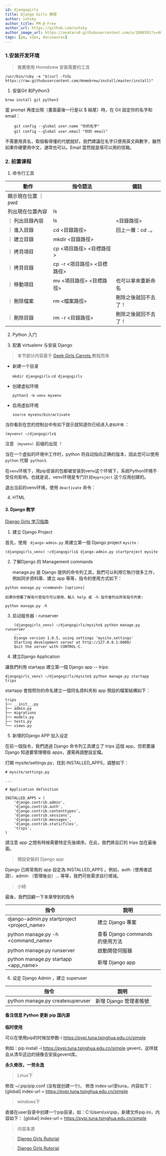 ```yaml
---
id: djangogirls
title: Django Girls 教程
author: sshsky
author_title: PM @ Free
author_url: https://github.com/sshsky
author_image_url: https://avatars0.githubusercontent.com/u/2088591?s=460&v=4
tags: [pm, v2ex, docusaurus]
---
```


### 1.安装开发环境

> 推薦使用 Homebrew 安裝需要的工具


`/usr/bin/ruby -e "$(curl -fsSL https://raw.githubusercontent.com/Homebrew/install/master/install)" `


<!--truncate-->

1. 安装Git 和Python3

`brew install git python3`

當 prompt 再度出現（畫面最後一行是以 $ 結尾）時，在 Git 設定你的名字和 email：

```
    git config --global user.name "你的名字"
    git config --global user.email "你的 email"
```

不需要用真名，取個看得懂的代號就好。我們建議在名字只使用英文與數字，雖然如果你硬要用中文，通常也可以。Email 當然就是填可以用的信箱。

### 2. 前置课程

1. 命令行工具


|動作 |  指令語法|  備註 | 
| --- | --- | --- |
| 顯示現在位置 ｜ pwd | | 
| 列出現在位置內容 | ls| 
｜ 列出目錄內容 | 	ls |  <目錄路徑> | 
｜ 進入目錄 | 	cd <目錄路徑> | 	回上一層：cd ..。| 
｜ 建立目錄	|  mkdir <目錄路徑> | 	| 
｜ 拷貝項目 | 	cp <項目路徑> <目標路徑> | 	
｜ 拷貝目錄 | 	cp -r <項目路徑> <目標路徑> | 	
｜ 移動項目 | 	mv <項目路徑> <目標路徑> | 	也可以拿來重新命名 | 
｜ 刪除檔案	| rm <檔案路徑> | 	刪除之後就回不去了！ | 
｜ 刪除目錄	| rm -r <目錄路徑> | 	刪除之後就回不去了！| 
	


2. Python 入门

3. 配置 virtualenv 与安装 Django

> 本节部分内容基于 [Geek Girls Carrots ](https://github.com/ggcarrots/django-carrots) 教程而来

- 新建一个目录

    `mkdir djangogirls`
    `cd djangogirls`


- 创建虚拟环境

  `python3 -m venv myvenv`


- 启用虚拟环境

    `source myvenv/bin/activate`


当你看到在您的控制台中有如下提示就知道你已经进入`虚拟环境` ：

`(myvenv) ~/djangogirls$`


注意 `（myvenv）`前缀的出现 ！

当在一个虚拟的环境中工作时，python 将自动指向正确的版本，因此您可以使用` python` 代替` python3`.

在`venv`环境下，用pip安装的包都被安装到venv这个环境下，系统Python环境不受任何影响。也就是说，venv环境是专门针对`myproject` 这个应用创建的。

退出当前的venv环境，使用 `deactivate` 命令：

4. HTML





#### 3. Django 教学

[Django Girls 学习指南](https://djangogirlstaipei.gitbooks.io/django-girls-taipei-tutorial/django/installation.html)


1. 建立 Django Project

首先，使用 ` django-admin.py` 來建立第一個 Django project `mysite` :


`(djangogirls_venv) ~/djangogirls$ django-admin.py startproject mysite`

2. 了解Django 的 Management commands

    manage.py 是 Django 提供的命令列工具，我們可以利用它執行很多工作，例如同步資料庫、建立 app 等等，指令的使用方式如下：


 `python manage.py <command> [options]`
 
    如果你想要了解有什麼指令可以使用，輸入 help 或 -h 指令會列出所有指令列表:
 
 `python manage.py -h`
 

3. 启动服务器 - runserver

``` 
    (djangogirls_venv) ~/djangogirls/mysite$ python manage.py runserver 
    ...
    Django version 1.8.5, using settings 'mysite.settings'
    Starting development server at http://127.0.0.1:8000/
    Quit the server with CONTROL-C.
```

4. 建立Django Application

讓我們利用 startapp 建立第一個 Django app -- trips:

`djangogirls_venv) ~/djangogirls/mysite$ python manage.py startapp trips`

startapp 會按照你的命名建立一個同名資料夾和 app 預設的檔案結構如下：

```
trips
├── __init__.py
├── admin.py
├── migrations
├── models.py
├── tests.py
└── views.py
```

5. 新增的Django APP 加入设定

在前一個指令，我們透過 Django 命令列工具建立了 trips 這個 app。但若要讓 Django 知道要管理哪些 apps，還需再調整設定檔。


打開 mysite/settings.py，找到 INSTALLED_APPS，調整如下：

```
# mysite/settings.py

...

# Application definition

INSTALLED_APPS = (
    'django.contrib.admin',
    'django.contrib.auth',
    'django.contrib.contenttypes',
    'django.contrib.sessions',
    'django.contrib.messages',
    'django.contrib.staticfiles',
    'trips',
)

```

請注意 app 之間有時候需要特定先後順序。在此，我們將自訂的 trips 加在最後面。

> 預設安裝的 Django app

Django 已將常用的 app 設定為 INSTALLED_APPS 。例如，auth（使用者認證）、admin （管理後台）... 等等，我們可依需求自行增減。

> 小结

最後，我們回顧一下本章學到的指令

| 指令	| 說明 |
| --- | --- |
| django-admin.py startproject <project_name>	| 建立 Django 專案|
| python manage.py -h <command_name> | 	查看 Django commands 的使用方法 |
| python manage.py runserver	| 啟動開發伺服器|
| python manage.py startapp <app_name> | 	新增 Django app |


6. 设定 Django Admin ，建立 superuser

|指令|說明|
|---|---|
|python manage.py createsuperuser	|新增 Django 管理者帳號|

#### 备注信息 Python 更新 pip 国内源



**临时使用**

可以在使用pip的时候加参数-i https://pypi.tuna.tsinghua.edu.cn/simple

例如：pip install -i https://pypi.tuna.tsinghua.edu.cn/simple gevent，这样就会从清华这边的镜像去安装gevent库。

**永久修改，一劳永逸**

> Linux下

修改 ~/.pip/pip.conf (没有就创建一个)， 修改 index-url至tuna，内容如下：[global]
index-url = https://pypi.tuna.tsinghua.edu.cn/simple

> windows下

直接在user目录中创建一个pip目录，如：C:\Users\xx\pip，新建文件pip.ini，内容如下：
[global]
index-url = https://pypi.tuna.tsinghua.edu.cn/simple






> 内容来源

> [Django Girls Rutorial](https://tutorial.djangogirls.org/zh/installation/)

> [Django Girls Rutorial](https://tutorial.djangogirls.org/zh/installation/)

